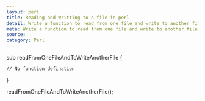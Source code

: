 ```yaml
---
layout: perl
title: Reading and Writting to a file in perl
detail: Write a function to read from one file and write to another file
meta: Write a function to read from one file and write to another file
source:
category: Perl
---
```


sub readFromOneFileAndToWriteAnotherFile {

	// No function defination
}

readFromOneFileAndToWriteAnotherFile();